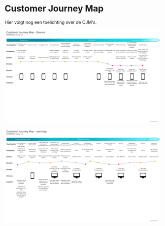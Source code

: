 # Customer Journey Map

Hier volgt nog een toelichting over de CJM's.

![Afbeelding \[..\] ](../.gitbook/assets/cjm-elevate-1.0.png)

![Afbeelding \[..\]](../.gitbook/assets/cjm-werkdag-1.0.png)



